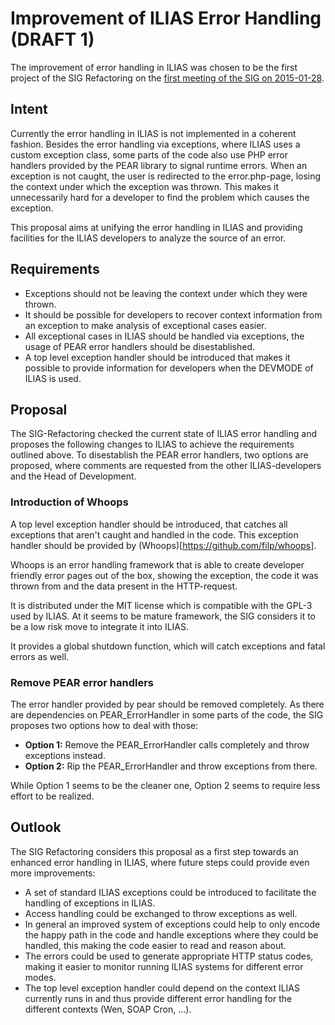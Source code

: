 # Improvement of ILIAS Error Handling (DRAFT 1)

The improvement of error handling in ILIAS was chosen to be the first project
of the SIG Refactoring on the [first meeting of the SIG on 2015-01-28](http://www.ilias.de/docu/ilias.php?ref_id=4516&cmd=sendfile&cmdClass=ilrepositorygui&cmdNode=65&baseClass=ilRepositoryGUI).

## Intent

Currently the error handling in ILIAS is not implemented in a coherent fashion.
Besides the error handling via exceptions, where ILIAS uses a custom exception
class, some parts of the code also use PHP error handlers provided by the PEAR
library to signal runtime errors.
When an exception is not caught, the user is redirected to the error.php-page,
losing the context under which the exception was thrown. This makes it unnecessarily
hard for a developer to find the problem which causes the exception.

This proposal aims at unifying the error handling in ILIAS and providing facilities
for the ILIAS developers to analyze the source of an error.

## Requirements

* Exceptions should not be leaving the context under which they were thrown.
* It should be possible for developers to recover context information from an
  exception to make analysis of exceptional cases easier.
* All exceptional cases in ILIAS should be handled via exceptions, the usage of
  PEAR error handlers should be disestablished.
* A top level exception handler should be introduced that makes it possible to
  provide information for developers when the DEVMODE of ILIAS is used.

## Proposal

The SIG-Refactoring checked the current state of ILIAS error handling and 
proposes the following changes to ILIAS to achieve the requirements outlined
above. To disestablish the PEAR error handlers, two options are proposed,
where comments are requested from the other ILIAS-developers and the Head 
of Development.

### Introduction of Whoops

A top level exception handler should be introduced, that catches all exceptions
that aren't caught and handled in the code. This exception handler should be provided
by (Whoops)[https://github.com/filp/whoops].

Whoops is an error handling framework that is able to create developer friendly 
error pages out of the box, showing the exception, the code it was thrown from 
and the data present in the HTTP-request.

It is distributed under the MIT license which is compatible with the GPL-3 used 
by ILIAS. At it seems to be mature framework, the SIG considers it to be a low
risk move to integrate it into ILIAS.

It provides a global shutdown function, which will catch exceptions and fatal
errors as well.

### Remove PEAR error handlers

The error handler provided by pear should be removed completely. As there are
dependencies on PEAR_ErrorHandler in some parts of the code, the SIG proposes
two options how to deal with those:

* **Option 1:** Remove the PEAR_ErrorHandler calls completely and throw exceptions
  instead.
* **Option 2:** Rip the PEAR_ErrorHandler and throw exceptions from there.

While Option 1 seems to be the cleaner one, Option 2 seems to require less effort
to be realized.

## Outlook

The SIG Refactoring considers this proposal as a first step towards an enhanced
error handling in ILIAS, where future steps could provide even more improvements:

* A set of standard ILIAS exceptions could be introduced to facilitate the handling
  of exceptions in ILIAS.
* Access handling could be exchanged to throw exceptions as well.
* In general an improved system of exceptions could help to only encode the happy
  path in the code and handle exceptions where they could be handled, this making
  the code easier to read and reason about.
* The errors could be used to generate appropriate HTTP status codes, making it
  easier to monitor running ILIAS systems for different error modes.
* The top level exception handler could depend on the context ILIAS currently runs
  in and thus provide different error handling for the different contexts (Wen, SOAP
  Cron, ...).



